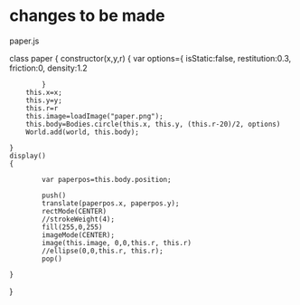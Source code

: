 # changes to be made

paper.js

class paper
{
	constructor(x,y,r)
	{
		var options={
			isStatic:false,
			restitution:0.3,
			friction:0,
			density:1.2

			
			}
		this.x=x;
		this.y=y;
		this.r=r
		this.image=loadImage("paper.png");
		this.body=Bodies.circle(this.x, this.y, (this.r-20)/2, options)
		World.add(world, this.body);

	}
	display()
	{
			
			var paperpos=this.body.position;		

			push()
			translate(paperpos.x, paperpos.y);
			rectMode(CENTER)
			//strokeWeight(4);
			fill(255,0,255)
			imageMode(CENTER);
			image(this.image, 0,0,this.r, this.r)
			//ellipse(0,0,this.r, this.r);
			pop()
			
	}

}
